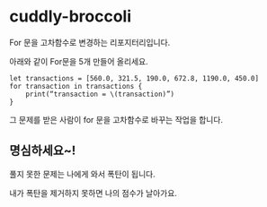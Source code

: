# cuddly-broccoli

For 문을 고차함수로 변경하는 리포지터리입니다.

아래와 같이 For문을 5개 만들어 올리세요.

```
let transactions = [560.0, 321.5, 190.0, 672.8, 1190.0, 450.0]
for transaction in transactions {
    print(“transaction = \(transaction)”)
}
```

그 문제를 받은 사람이 for 문을 고차함수로 바꾸는 작업을 합니다.


## 명심하세요~!

풀지 못한 문제는 나에게 와서 폭탄이 됩니다.

내가 폭탄을 제거하지 못하면 나의 점수가 날아가요.
